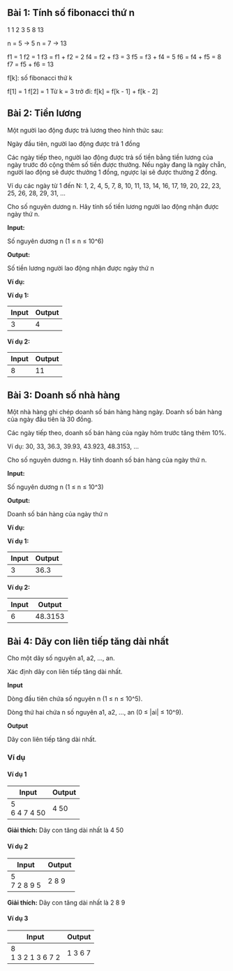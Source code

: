 ## Bài 1: Tính số fibonacci thứ n

1 1 2 3 5 8 13

n = 5 -> 5
n = 7 -> 13

f1 = 1
f2 = 1
f3 = f1 + f2 = 2
f4 = f2 + f3 = 3
f5 = f3 + f4 = 5
f6 = f4 + f5 = 8
f7 = f5 + f6 = 13

f[k]: số fibonacci thứ k

f[1] = 1
f[2] = 1
Từ k = 3 trở đi:
f[k] = f[k - 1] + f[k - 2]

## Bài 2: Tiền lương

Một người lao động được trả lương theo hình thức sau:

Ngày đầu tiên, người lao động được trả 1 đồng

Các ngày tiếp theo, người lao động được trả số tiền bằng tiền lương của ngày trước đó cộng thêm số tiền được thưởng. Nếu ngày đang là ngày chẵn, người lao động sẽ được thưởng 1 đồng, ngược lại sẽ được thưởng 2 đồng.

Ví dụ các ngày từ 1 đến N: 1, 2, 4, 5, 7, 8, 10, 11, 13, 14, 16, 17, 19, 20, 22, 23, 25, 26, 28, 29, 31, ...

Cho số nguyên dương n. Hãy tính số tiền lương người lao động nhận được ngày thứ n.

**Input:**

Số nguyên dương n (1 ≤ n ≤ 10^6)

**Output:**

Số tiền lương người lao động nhận được ngày thứ n

**Ví dụ:**

**Ví dụ 1:**

| Input | Output |
|-------|--------|
| 3     | 4      |

**Ví dụ 2:**

| Input | Output |
|-------|--------|
| 8     | 11      |

## Bài 3: Doanh số nhà hàng

Một nhà hàng ghi chép doanh số bán hàng hàng ngày. Doanh số bán hàng của ngày đầu tiên là 30 đồng.

Các ngày tiếp theo, doanh số bán hàng của ngày hôm trước tăng thêm 10%.

Ví dụ: 30, 33, 36.3, 39.93, 43.923, 48.3153, ...


Cho số nguyên dương n. Hãy tính doanh số bán hàng của ngày thứ n.

**Input:**

Số nguyên dương n (1 ≤ n ≤ 10^3)

**Output:**

Doanh số bán hàng của ngày thứ n

**Ví dụ:**

**Ví dụ 1:**

| Input | Output |
|-------|--------|
| 3     | 36.3   |

**Ví dụ 2:**

| Input | Output |
|-------|--------|
| 6     | 48.3153| 

## Bài 4: Dãy con liên tiếp tăng dài nhất

Cho một dãy số nguyên a1, a2, ..., an.<br>

Xác định dãy con liên tiếp tăng dài nhất.

**Input**<br>

Dòng đầu tiên chứa số nguyên n (1 ≤ n ≤ 10^5).<br>

Dòng thứ hai chứa n số nguyên a1, a2, ..., an (0 ≤ |ai| ≤ 10^9).<br>

**Output**<br>

Dãy con liên tiếp tăng dài nhất.<br>

### Ví dụ

#### Ví dụ 1

| Input | Output |
|-------|--------|
| 5<br> 6 4 7 4 50 | 4 50 |

**Giải thích:** Dãy con tăng dài nhất là 4 50

#### Ví dụ 2

| Input | Output |
|-------|--------|
| 5<br> 7 2 8 9 5 | 2 8 9 |

**Giải thích:** Dãy con tăng dài nhất là 2 8 9

#### Ví dụ 3

| Input | Output |
|-------|--------|
| 8<br> 1 3 2 1 3 6 7 2 | 1 3 6 7 |